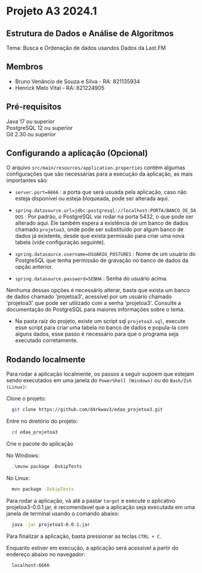 
# Projeto A3 2024.1
## Estrutura de Dados e Análise de Algoritmos

Tema: Busca e Ordenação de dados usandos Dados da Last.FM

## Membros

- Bruno Venâncio de Souza e Silva - RA: 821135934
- Henrick Melo Vital - RA: 821224905

## Pré-requisitos

Java 17 ou superior\
PostgreSQL 12 ou superior\
Git 2.30 ou superior
## Configurando a aplicação (Opcional)

O arquivo `src/main/resources/application.properties`
contém algumas configurações que são necessárias para
a execução da aplicação, as mais importantes são:

- `server.port=6666` : a porta que será usuada pela aplicação, caso não esteja disponível ou esteja bloqueada, pode ser alterada aqui.

- `spring.datasource.url=jdbc:postgresql://localhost:PORTA/BANCO_DE_DADOS` : Por padrão, o PostgreSQL vai rodar na porta 5432, o que pode ser alterado aqui. Ele também espera a existência de um banco de dados chamado `projetoa3`, onde pode ser substituído por algum banco de dados já existente, desde que exista permissão para criar uma nova tabela (vide configuração seguinte).

- `spring.datasource.username=USUARIO_POSTGRES` : Nome de um usuário do PostgreSQL que tenha permissão de gravação no banco de dados da opção anterior.
- `spring.datasource.password=SENHA` : Senha do usuário acima.

Nenhuma dessas opções é necessário alterar, basta que exista um banco de dados chamado 'projetoa3', acessível por um usuário chamado 'projetoa3' que pode ser utilizado com a senha 'projetoa3'. Consulte a documentação do PostgreSQL para maiores informações sobre o tema.

- Na pasta raiz do projeto, existe um script sql `projetoa3.sql`, execute esse script para criar uma tabela no banco de dados e popula-la com alguns dados, esse passo é necessário para que o programa seja executado corretamente.
## Rodando localmente

Para rodar a aplicação localmente, os passos a seguir supoem que estejam sendo executados em uma janela do `PowerShell (Windows)` ou do `Bash/Zsh (Linux)`:

Clone o projeto:

```bash
  git clone https://github.com/d4rkwav3/edaa_projetoa3.git
```

Entre no diretório do projeto:

```bash
  cd edaa_projetoa3
```

Crie o pacote do aplicação

No Windows:

```powershell
  .\mvnw package -DskipTests
```

No Linux:

```bash
  mvn package -DskipTests
```

Para rodar a aplicação, vá até a pastar `target` e execute o aplicativo projetoa3-0.0.1.jar, é recomendavel que a aplicação seja executada em uma janela de terminal usando o comando abaixo:

```bash
  java -jar projetoa3-0.0.1.jar
```

Para finalizar a aplicação, basta pressionar as teclas `CTRL + C`.

Enquanto estiver em execução, a aplicação será acessível a partir do  endereço abaixo no navegador:

```bash
  localhost:6666
```
